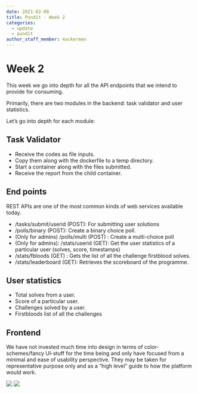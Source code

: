 ```yaml
---
date: 2021-02-08
title: Pundit - Week 2 
categories:
  - update
  - pundit
author_staff_member: 4ackermen
---
```

# Week 2 

This week we go into depth for all the API endpoints that we intend to provide for consuming.

Primarily, there are two modules in the backend: task validator and user statistics.

Let’s go into depth for each module:

## Task Validator

- Receive the codes as file inputs.
- Copy them along with the dockerfile to a temp directory.
- Start a container along with the files submitted.
- Receive the report from the child container.

## End points
REST APIs are one of the most common kinds of web services available today. 
- /tasks/submit/userid (POST): For submitting user solutions 
- /polls/binary (POST): Create a binary choice poll.
- (Only for admins) /polls/multi (POST) : Create a multi-choice poll 
- (Only for admins): /stats/userid (GET): Get the user statistics of a particular user (solves, score, timestamps)
- /stats/fbloods (GET) : Gets the list of all the challenge firstblood solves.
- /stats/leaderboard (GET): Retrieves the scoreboard of the programme.


## User statistics

- Total solves from a user.
- Score of a particular user.
- Challenges solved by a user.
- Firstbloods list of all the challenges

## Frontend

We have not invested much time into design in terms of color-schemes/fancy UI-stuff for the time being and only have focused from a minimal and ease of usability perspective. They may be taken for representative purpose only and as a “high level” guide to how the platform would work. 


<img src="https://user-images.githubusercontent.com/32199592/107257510-c174e400-6a60-11eb-931f-8cb71bac8304.png"/>


<img src="https://user-images.githubusercontent.com/32199592/107257623-dea9b280-6a60-11eb-8a32-77b1456462f7.png">

